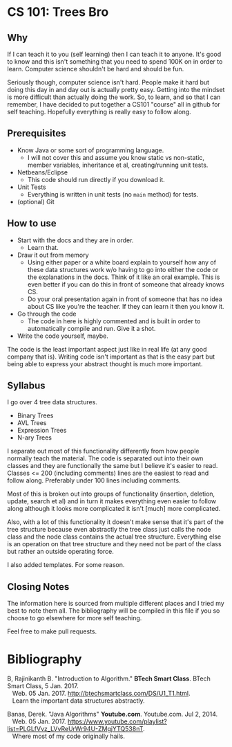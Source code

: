 # CS 101: Trees Bro
## Why
If I can teach it to you (self learning) then I can teach it to anyone. It's
good to know and this isn't something that you need to spend 100K on in order to
learn. Computer science shouldn't be hard and should be fun.

Seriously though, computer science isn't hard. People make it hard but doing
this day in and day out is actually pretty easy. Getting into the mindset is
more difficult than actually doing the work. So, to learn, and so that I can
remember, I have decided to put together a CS101 "course" all in github for self
teaching. Hopefully everything is really easy to follow along.

## Prerequisites
* Know Java or some sort of programming language.
  * I will not cover this and assume you know static vs non-static, member
    variables, inheritance et al, creating/running unit tests.
* Netbeans/Eclipse
  * This code should run directly if you download it.
* Unit Tests
  * Everything is written in unit tests (no `main` method) for tests.
* (optional) Git

## How to use
* Start with the docs and they are in order.
  * Learn that.
* Draw it out from memory
  * Using either paper or a white board explain to yourself how any of these
    data structures work w/o having to go into either the code or the
    explanations in the docs. Think of it like an oral example. This is even
    better if you can do this in front of someone that already knows CS.
  * Do your oral presentation again in front of someone that has no idea about
    CS like you're the teacher. If they can learn it then you know it.
* Go through the code
  * The code in here is highly commented and is built in order to automatically
    compile and run. Give it a shot.
* Write the code yourself, maybe.

The code is the least important aspect just like in real life (at any good
company that is). Writing code isn't important as that is the easy part but
being able to express your abstract thought is much more important.

## Syllabus
I go over 4 tree data structures.
* Binary Trees
* AVL Trees
* Expression Trees
* N-ary Trees

I separate out most of this functionality differently from how people normally
teach the material. The code is separated out into their own classes and they
are functionally the same but I believe it's easier to read. Classes <= 200
(including comments) lines are the easiest to read and follow along. Preferably
under 100 lines including comments.

Most of this is broken out into groups of functionality (insertion, deletion, 
update, search et al) and in turn it makes everything even easier to follow 
along although it looks more complicated it isn't [much] more complicated.

Also, with a lot of this functionality it doesn't make sense that it's part of
the tree structure because even abstractly the tree class just calls the node
class and the node class contains the actual tree structure. Everything else is
an operation on that tree structure and they need not be part of the class but
rather an outside operating force.

I also added templates. For some reason.

## Closing Notes
The information here is sourced from multiple different places and I tried my
best to note them all. The bibliography will be compiled in this file if you so
choose to go elsewhere for more self teaching.

Feel free to make pull requests.

# Bibliography
B, Rajinikanth B. "Introduction to Algorithm." __BTech Smart Class__. BTech Smart Class, 5 Jan. 2017.<br />
&nbsp;&nbsp;&nbsp;Web. 05 Jan. 2017. <http://btechsmartclass.com/DS/U1_T1.html>.<br />
&nbsp;&nbsp;&nbsp;Learn the important data structures abstractly.

Banas, Derek. "Java Algorithms" __Youtube.com__. Youtube.com. Jul 2, 2014.<br />
&nbsp;&nbsp;&nbsp;Web. 05 Jan. 2017. <https://www.youtube.com/playlist?list=PLGLfVvz_LVvReUrWr94U-ZMgjYTQ538nT>.<br />
&nbsp;&nbsp;&nbsp;Where most of my code originally hails.
